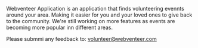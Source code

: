 Webventeer Application is an application that finds volunteering evennts around your area. Making it easier for you and your loved ones to give back to the community.
We're still working on more features as events are becoming more popular inn different areas.

Please submmi any feedback to: volunteer@webventeer.com